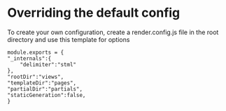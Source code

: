 # Overriding the default config

To create your own configuration, create a render.config.js file in the root directory and use this template for options
    
    module.exports = {
    "_internals":{
        "delimiter":"stml"
    },
    "rootDir":"views",
    "templateDir":"pages",
    "partialDir":"partials",
    "staticGeneration":false,
    }